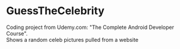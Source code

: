 # GuessTheCelebrity
Coding project from Udemy.com: "The Complete Android Developer Course".<br />Shows a random celeb pictures pulled from a website
